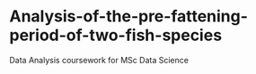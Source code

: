 # Analysis-of-the-pre-fattening-period-of-two-fish-species
Data Analysis coursework for MSc Data Science
